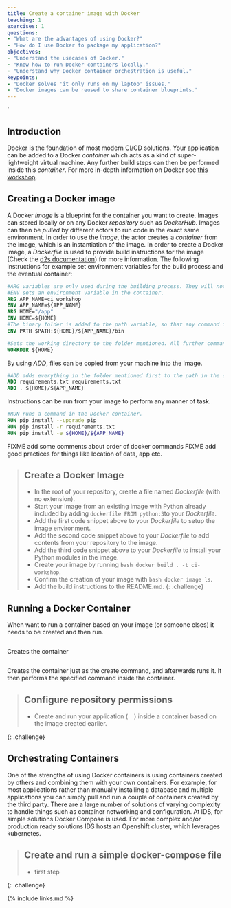 ```yaml
---
title: Create a container image with Docker
teaching: 1
exercises: 1
questions:
- "What are the advantages of using Docker?"
- "How do I use Docker to package my application?"
objectives:
- "Understand the usecases of Docker."
- "Know how to run Docker containers locally."
- "Understand why Docker container orchestration is useful."
keypoints:
- "Docker solves 'it only runs on my laptop' issues."
- "Docker images can be reused to share container blueprints."
---
```

`
## Introduction
Docker is the foundation of most modern CI/CD solutions. Your application can be added to a Docker *container* which acts as a kind of super-lightweight virtual machine. Any further build steps can then be performed inside this *container*. For more in-depth information on Docker see [this workshop](https://github.com/MaastrichtU-IDS/docker-workshop).

## Creating a Docker image
A Docker *image* is a blueprint for the container you want to create. Images can stored locally or on any Docker *repository* such as *DockerHub*. Images can then be *pulled* by different actors to run code in the exact same environment. In order to use the *image*, the actor creates a *container* from the image, which is an instantiation of the image. In order to create a Docker image, a *Dockerfile* is used to provide build instructions for the image (Check the [d2s documentation](https://maastrichtu-ids.github.io/dsri-documentation/docs/deploy-from-dockerhub#define-a-dockerfile)) for more information. The following instructions for example set environment variables for the build process and the eventual container:

```dockerfile
#ARG variables are only used during the building process. They will not be available in the container. ```
#ENV sets an environment variable in the container.
ARG APP_NAME=ci_workshop
ENV APP_NAME=${APP_NAME}
ARG HOME="/app"
ENV HOME=${HOME}
#The binary folder is added to the path variable, so that any command in it can be run without specifying the path.
ENV PATH $PATH:${HOME}/${APP_NAME}/bin

#Sets the working directory to the folder mentioned. All further commands will be run from here.
WORKDIR ${HOME}
```

By using *ADD*, files can be copied from your machine into the image.

```dockerfile
#ADD adds everything in the folder mentioned first to the path in the container specified as the second parameter.
ADD requirements.txt requirements.txt
ADD . ${HOME}/${APP_NAME}
```

Instructions can be run from your image to perform any manner of task.

```dockerfile
#RUN runs a command in the Docker container.
RUN pip install --upgrade pip
RUN pip install -r requirements.txt
RUN pip install -e ${HOME}/${APP_NAME}
```

FIXME add some comments about order of docker commands
FIXME add good practices for things like location of data, app etc.

> ## Create a Docker Image
> * In the root of your repository, create a file named *Dockerfile* (with no extension).
> * Start your Image from an existing image with Python already included by adding ```dockerfile FROM python:3```to your *Dockerfile*.
> * Add the first code snippet above to your *Dockerfile* to setup the image environment. 
> * Add the second code snippet above to your *Dockerfile* to add contents from your repository to the image.
> * Add the third code snippet above to your *Dockerfile* to install your Python modules in the image.
> * Create your image by running ```bash docker build . -t ci-workshop```.
> * Confirm the creation of your image with ```bash docker image ls```.
> * Add the build instructions to the README.md.
{: .challenge}

## Running a Docker Container

When want to run a container based on your image (or someone elses) it needs to be created and then run. 
```bash

```
Creates the container
```bash
```
Creates the container just as the create command, and afterwards runs it. It then performs the specified command inside the container.

> ## Configure repository permissions
>
> *   Create and run your application (```  ```) inside a container based on the image created earlier.
>
{: .challenge}

## Orchestrating Containers

One of the strengths of using Docker containers is using containers created by others and combining them with your own containers. For example, for most applications rather than manually installing a database and multiple applications you can simply pull and run a couple of containers created by the third party. 
There are a large number of solutions of varying complexity to handle things such as container networking and configuration. At IDS, for simple solutions Docker Compose is used. For more complex and/or production ready solutions IDS hosts an Openshift cluster, which leverages kubernetes.

> ## Create and run a simple docker-compose file
>
> *   first step 
>
{: .challenge}

{% include links.md %}
